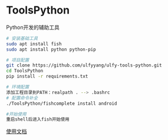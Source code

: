# ToolsPython

Python开发的辅助工具

```bash
# 安装基础工具
sudo apt install fish
sudo apt install python python-pip

# 项目配置
git clone https://github.com/ulfyyang/ulfy-tools-python.git
cd ToolsPython
pip install -r requirements.txt

# 环境配置
添加工程目录到PATH：realpath . --> .bashrc
# 配置命令补全
./ToolsPython/fishcomplete install android

#开始使用
重启shell后进入fish开始使用
```

[使用文档](http://ulfy.net:9000/blog/post/spark/android-ulfy-python-tools)

